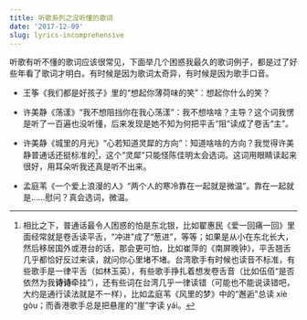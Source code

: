 ```yaml
---
title: 听歌系列之没听懂的歌词
date: '2017-12-09'
slug: lyrics-incomprehensive
---
```


听歌有听不懂的歌词应该很常见，下面举几个困惑我最久的歌词例子，都是过了好些年看了歌词才明白。有时候是因为歌词太奇异，有时候是因为歌手口音。

- 王筝《我们都是好孩子》里的“想起你薄荷味的笑”：想起你什么的笑？

- 许美静《荡漾》“我不想阻挡你在我心荡漾”：我不想啥啥？主导？这个词我愣是听了一百遍也没听懂，后来发现是她不知为何把平舌“阻”读成了卷舌“主”。

- 许美静《城里的月光》“心若知道灵犀的方向”：知道啥啥的方向？我觉得许美静普通话还挺标准的[^1]，这个“灵犀”只能怪陈佳明太会选词。这词用眼睛读起来很好，用耳朵听我还真是听不出来。

- 孟庭苇《一个爱上浪漫的人》“两个人的寒冷靠在一起就是微温”。靠在一起就是……慰问？真会选词，微温。

[^1]: 相比之下，普通话最令人困惑的怕是东北银，比如翟惠民《爱一回痛一回》里面经常就是卷舌读平舌，“冲进”成了“葱进”，等等；如果是从小在东北长大，然后移居国外或港台的话，那会更可怕，比如崔萍的《南屏晚钟》，平舌翘舌几乎都恰好反过来读，就问你心里堵不堵。台湾歌手有时候也读音不标准，有些歌手是一律平舌（如林玉英），有些歌手挣扎着想发卷舌音（比如伍佰“是否依然为我**诗诗**牵挂”），还有些词在台湾几乎一律读错（可能也不能说读错吧，大约是通行读法就是不一样），比如孟庭苇《风里的梦》中的“邂逅”总读 xiè gòu；而香港歌手总是把悬崖的“崖”字读 yái。

